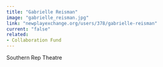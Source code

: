 ```yaml
---
title: "Gabrielle Reisman"
image: "gabrielle_reisman.jpg"
link: "newplayexchange.org/users/378/gabrielle-reisman"
current: "false"
related:
- Collaboration Fund
---
```


Southern Rep Theatre

